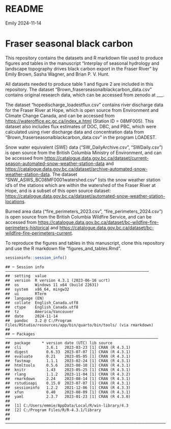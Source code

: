 README
================
Emily
2024-11-14

# Fraser seasonal black carbon

This repository contains the datasets and R markdown file used to
produce figures and tables in the manuscript “Interplay of seasonal
hydrology and landscape topography drives black carbon export in the
Fraser River” by Emily Brown, Sasha Wagner, and Brian P. V. Hunt.

All datasets needed to produce table 1 and figure 2 are included in this
repository. The dataset “Brown_fraserseasonalblackcarbon_data.csv”
contains original research data, which can be accessed from zenodo at
\_\_\_.

The dataset “hopedischarge_loadestflux.csv” contains river discharge
data for the Fraser River at Hope, which is open source from Environment
and Climate Change Canada, and can be accessed from
<https://wateroffice.ec.gc.ca/index_e.html> (Station ID = 08MF005). This
dataset also includes flux estimates of DOC, DBC, and PBC, which were
calculated using river discharge data and concentration data from
“Brown_fraserseasonalblackcarbon_data.csv” in the program LOADEST.

Snow water equivalent (SWE) data (“SW_DailyArchive.csv”, “SWDaily.csv”)
is open source from the British Columbia Ministry of Environment, and
can be accessed from
<https://catalogue.data.gov.bc.ca/dataset/current-season-automated-snow-weather-station-data>
and
<https://catalogue.data.gov.bc.ca/dataset/archive-automated-snow-weather-station-data>.
The dataset “SNW_ASWS_BC08MF0001watershed.csv” lists the snow weather
station id’s of the stations which are within the watershed of the
Fraser River at Hope, and is a subset of this open source dataset:
<https://catalogue.data.gov.bc.ca/dataset/automated-snow-weather-station-locations>.

Burned area data (“fire_perimeters_2023.csv”,
“fire_perimeters_2024.csv”) is open source from the British Columbia
Wildfire Service, and can be accessed from
<https://catalogue.data.gov.bc.ca/dataset/bc-wildfire-fire-perimeters-historical>
and
<https://catalogue.data.gov.bc.ca/dataset/bc-wildfire-fire-perimeters-current>.

To reproduce the figures and tables in this manuscript, clone this
repository and use the R markdown file “figures_and_tables.Rmd”.

``` r
sessioninfo::session_info()
```

    ## ─ Session info ───────────────────────────────────────────────────────────────
    ##  setting  value
    ##  version  R version 4.3.1 (2023-06-16 ucrt)
    ##  os       Windows 11 x64 (build 22631)
    ##  system   x86_64, mingw32
    ##  ui       RTerm
    ##  language (EN)
    ##  collate  English_Canada.utf8
    ##  ctype    English_Canada.utf8
    ##  tz       America/Vancouver
    ##  date     2024-11-14
    ##  pandoc   3.2 @ C:/Program Files/RStudio/resources/app/bin/quarto/bin/tools/ (via rmarkdown)
    ## 
    ## ─ Packages ───────────────────────────────────────────────────────────────────
    ##  package     * version date (UTC) lib source
    ##  cli           3.6.1   2023-03-23 [1] CRAN (R 4.3.1)
    ##  digest        0.6.33  2023-07-07 [1] CRAN (R 4.3.1)
    ##  evaluate      0.21    2023-05-05 [1] CRAN (R 4.3.1)
    ##  fastmap       1.1.1   2023-02-24 [1] CRAN (R 4.3.1)
    ##  htmltools     0.5.6   2023-08-10 [1] CRAN (R 4.3.1)
    ##  knitr         1.43    2023-05-25 [1] CRAN (R 4.3.1)
    ##  rlang         1.1.2   2023-11-04 [1] CRAN (R 4.3.2)
    ##  rmarkdown     2.24    2023-08-14 [1] CRAN (R 4.3.1)
    ##  rstudioapi    0.15.0  2023-07-07 [1] CRAN (R 4.3.1)
    ##  sessioninfo   1.2.2   2021-12-06 [1] CRAN (R 4.3.3)
    ##  xfun          0.40    2023-08-09 [1] CRAN (R 4.3.1)
    ##  yaml          2.3.7   2023-01-23 [1] CRAN (R 4.3.0)
    ## 
    ##  [1] C:/Users/emmie/AppData/Local/R/win-library/4.3
    ##  [2] C:/Program Files/R/R-4.3.1/library
    ## 
    ## ──────────────────────────────────────────────────────────────────────────────
